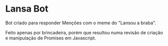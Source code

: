 # Lansa Bot

Bot criado para responder Menções com o meme do "Lansou a braba".

Feito apenas por brincadeira, porém que resultou numa revisão de criação e manipulação de Promises em Javascript.
